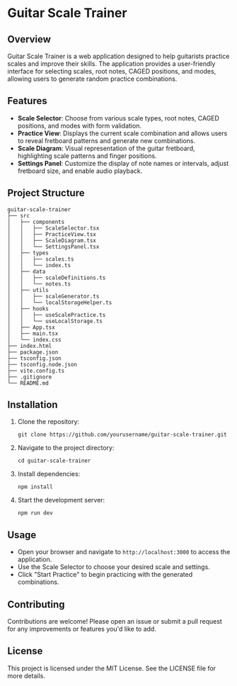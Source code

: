 # Guitar Scale Trainer

## Overview
Guitar Scale Trainer is a web application designed to help guitarists practice scales and improve their skills. The application provides a user-friendly interface for selecting scales, root notes, CAGED positions, and modes, allowing users to generate random practice combinations.

## Features
- **Scale Selector**: Choose from various scale types, root notes, CAGED positions, and modes with form validation.
- **Practice View**: Displays the current scale combination and allows users to reveal fretboard patterns and generate new combinations.
- **Scale Diagram**: Visual representation of the guitar fretboard, highlighting scale patterns and finger positions.
- **Settings Panel**: Customize the display of note names or intervals, adjust fretboard size, and enable audio playback.

## Project Structure
```
guitar-scale-trainer
├── src
│   ├── components
│   │   ├── ScaleSelector.tsx
│   │   ├── PracticeView.tsx
│   │   ├── ScaleDiagram.tsx
│   │   └── SettingsPanel.tsx
│   ├── types
│   │   ├── scales.ts
│   │   └── index.ts
│   ├── data
│   │   ├── scaleDefinitions.ts
│   │   └── notes.ts
│   ├── utils
│   │   ├── scaleGenerator.ts
│   │   └── localStorageHelper.ts
│   ├── hooks
│   │   ├── useScalePractice.ts
│   │   └── useLocalStorage.ts
│   ├── App.tsx
│   ├── main.tsx
│   └── index.css
├── index.html
├── package.json
├── tsconfig.json
├── tsconfig.node.json
├── vite.config.ts
├── .gitignore
└── README.md
```

## Installation
1. Clone the repository:
   ```
   git clone https://github.com/yourusername/guitar-scale-trainer.git
   ```
2. Navigate to the project directory:
   ```
   cd guitar-scale-trainer
   ```
3. Install dependencies:
   ```
   npm install
   ```
4. Start the development server:
   ```
   npm run dev
   ```

## Usage
- Open your browser and navigate to `http://localhost:3000` to access the application.
- Use the Scale Selector to choose your desired scale and settings.
- Click "Start Practice" to begin practicing with the generated combinations.

## Contributing
Contributions are welcome! Please open an issue or submit a pull request for any improvements or features you'd like to add.

## License
This project is licensed under the MIT License. See the LICENSE file for more details.